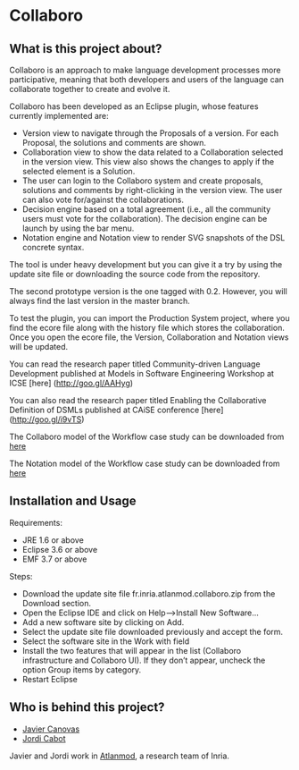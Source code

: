 Collaboro
=========

What is this project about?
---------------------------

Collaboro is an approach to make language development processes more participative, meaning that both developers and users of the language can collaborate together to create and evolve it.

Collaboro has been developed as an Eclipse plugin, whose features currently implemented are:

* Version view to navigate through the Proposals of a version. For each Proposal, the solutions and comments are shown.
* Collaboration view to show the data related to a Collaboration selected in the version view. This view also shows the changes to apply if the selected element is a Solution.
* The user can login to the Collaboro system and create proposals, solutions and comments by right-clicking in the version view. The user can also vote for/against the collaborations.
* Decision engine based on a total agreement (i.e., all the community users must vote for the collaboration). The decision engine can be launch by using the bar menu.
* Notation engine and Notation view to render SVG snapshots of the DSL concrete syntax.

The tool is under heavy development but you can give it a try by using the update site file or downloading the source code from the repository.

The second prototype version is the one tagged with 0.2. However, you will always find the last version in the master branch. 

To test the plugin, you can import the Production System project, where you find the ecore file along with the history file which stores the collaboration. Once you open the ecore file, the Version, Collaboration and Notation views will be updated. 

You can read the research paper titled Community-driven Language Development published at Models in Software Engineering Workshop at ICSE [here] (http://goo.gl/AAHyg)

You can also read the research paper titled Enabling the Collaborative Definition of DSMLs published at CAiSE conference [here] (http://goo.gl/i9vTS)

The Collaboro model of the Workflow case study can be downloaded from [here](https://github.com/jlcanovas/collaboro/blob/master/examples/fr.inria.atlanmod.collaboro.examples.workflow/model/ModiscoWorkflow.history)

The Notation model of the Workflow case study can be downloaded from [here](https://github.com/jlcanovas/collaboro/blob/master/examples/fr.inria.atlanmod.collaboro.examples.workflow/model/ModiscoWorkflow.notation)

Installation and Usage
----------------------
Requirements:

* JRE 1.6 or above
* Eclipse 3.6 or above
* EMF 3.7 or above

Steps:
* Download the update site file fr.inria.atlanmod.collaboro.zip from the Download section.
* Open the Eclipse IDE and click on Help-->Install New Software...
* Add a new software site by clicking on Add.
* Select the update site file downloaded previously and accept the form.
* Select the software site in the Work with field
* Install the two features that will appear in the list (Collaboro infrastructure and Collaboro UI). If they don’t appear, uncheck the option Group items by category.
* Restart Eclipse

Who is behind this project?
---------------------------
* [Javier Canovas](http://github.com/jlcanovas/ "Javier Canovas")
* [Jordi Cabot](http://github.com/jcabot/ "Jordi Cabot")

Javier and Jordi work in [Atlanmod](http://www.emn.fr/z-info/atlanmod), a research team of Inria.
